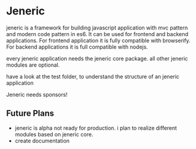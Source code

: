 # Jeneric

jeneric is a framework for building javascript application with mvc pattern and modern code pattern in es6. It can be used for frontend and backend applications. For frontend application it is fully compatible with browserify. For backend applications it is full compatible with nodejs.

every jeneric application needs the jeneric core package. all other jeneric modules are optional.

have a look at the test folder, to understand the structure of an jeneric application

Jeneric needs sponsors!

## Future Plans

- jeneric is alpha not ready for production. i plan to realize different modules based on jeneric core.
- create documentation